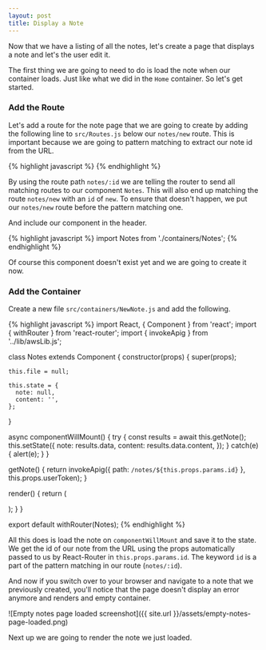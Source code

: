 ```yaml
---
layout: post
title: Display a Note
---
```


Now that we have a listing of all the notes, let's create a page that displays a note and let's the user edit it.

The first thing we are going to need to do is load the note when our container loads. Just like what we did in the `Home` container. So let's get started.

### Add the Route

Let's add a route for the note page that we are going to create by adding the following line to `src/Routes.js` below our `notes/new` route. This is important because we are going to pattern matching to extract our note id from the URL.

{% highlight javascript %}
<Route path="notes/:id" component={Notes} />
{% endhighlight %}

By using the route path `notes/:id` we are telling the router to send all matching routes to our component `Notes`. This will also end up matching the route `notes/new` with an `id` of `new`. To ensure that doesn't happen, we put our `notes/new` route before the pattern matching one.

And include our component in the header.

{% highlight javascript %}
import Notes from './containers/Notes';
{% endhighlight %}

Of course this component doesn't exist yet and we are going to create it now.

### Add the Container

Create a new file `src/containers/NewNote.js` and add the following.

{% highlight javascript %}
import React, { Component } from 'react';
import { withRouter } from 'react-router';
import { invokeApig } from '../lib/awsLib.js';

class Notes extends Component {
  constructor(props) {
    super(props);

    this.file = null;

    this.state = {
      note: null,
      content: '',
    };
  }

  async componentWillMount() {
    try {
      const results = await this.getNote();
      this.setState({
        note: results.data,
        content: results.data.content,
      });
    }
    catch(e) {
      alert(e);
    }
  }

  getNote() {
    return invokeApig({ path: `/notes/${this.props.params.id}` }, this.props.userToken);
  }

  render() {
    return (
      <div className="Notes">
      </div>
    );
  }
}

export default withRouter(Notes);
{% endhighlight %}

All this does is load the note on `componentWillMount` and save it to the state. We get the id of our note from the URL using the props automatically passed to us by React-Router in `this.props.params.id`. The keyword `id` is a part of the pattern matching in our route (`notes/:id`).

And now if you switch over to your browser and navigate to a note that we previously created, you'll notice that the page doesn't display an error anymore and renders and empty container.

![Empty notes page loaded screenshot]({{ site.url }}/assets/empty-notes-page-loaded.png)

Next up we are going to render the note we just loaded.
